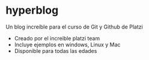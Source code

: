 # hyperblog
Un blog increíble para el curso de Git y Github de Platzi


* Creado por el increible platzi team
* Incluye ejemplos en windows, Linux y Mac
* Disponible para todas las edades